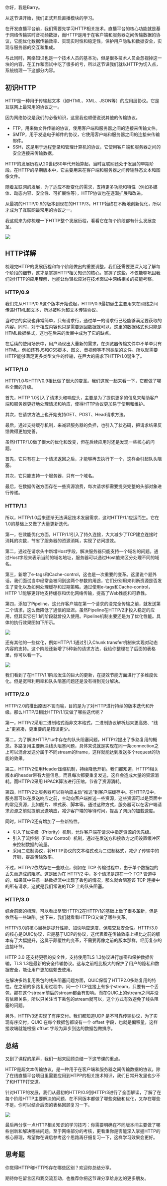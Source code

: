 你好，我是Barry。

从这节课开始，我们正式开启直播模块的学习。

在开发直播平台前，我们需要先学习HTTP相关技术。直播平台的核心功能就是基于网络传输实时音视频数据，而HTTP是用于在客户端和服务器之间传输数据的协议，它能优化数据传输效率、实现实时性和稳定性，保护用户隐私和数据安全，实现与服务器的交互和集成。

与此同时，网络知识也是一个技术人员的基本功，但是很多技术人员会忽视掉这一块的内容，在工作和面试中吃了很多的亏，所以这节课我们就以HTTP为切入点，系统梳理一下这部分内容。

## 初识HTTP

HTTP是一种用于传输超文本（如HTML、XML、JSON等）的应用层协议。它是互联网上最常用的协议之一。

因为网络协议是我们的必备知识，这里我也顺便说说其他的传输协议。

- FTP，用来做文件传输的协议，使用客户端和服务器之间的连接来传输文件。
- SMTP，用于发送电子邮件的协议，它使用客户端和服务器之间的连接来传输邮件。
- SSH，这是用于远程登录和管理计算机的协议，它使用客户端和服务器之间的安全连接来传输数据。

HTTP的发展历程从20世纪80年代开始算起，当时互联网还处于发展的早期阶段。在HTTP的早期版本中，它主要用来在客户端和服务器之间传输静态文本和图像文件。

随着互联网的发展，为了适应不断变化的需求，支持更多功能和特性（例如多媒体、动态内容、安全性、可扩展性等），HTTP协议也在逐渐扩展和改进。

从最初的HTTP/0.9的版本到现在的HTTP/3，HTTP始终在不断地创新优化，所以才成为了互联网最常用的协议之一。

我这就来为你梳理一下HTTP整个发展历程，看看它在每个阶段都有什么发展变革。

![](https://static001.geekbang.org/resource/image/a2/23/a29c0af9e3379090e793119a1772f223.jpg?wh=3430x1616)

## HTTP详解

梳理完HTTP的发展历程和每个阶段做出的重要调整，我们还需要更深入地了解每个阶段的细节，这才是掌握HTTP相关知识的核心。掌握了这些，不仅能够巩固我们对HTTP的应用理解，也能让你轻松应对在技术面试中网络相关的技能考察。

### HTTP/0.9

我们先从HTTP/0.9这个版本开始说起，HTTP/0.9最初诞生主要用来在网络之间传递HTML超文本，所以被称为超文本传输协议。

当时它的实现也非常简单，只有请求行，通过单一的请求行已经能够满足要获取的内容。同时，对于相应内容也只是需要返回数据就可以，这里的数据格式也只能是HTML数据格式，这也在后来的发展中成为了它的缺点。

在后续的使用场景中，用户涌现出大量新的需求，在浏览器传输文件中不单单只有HTML。例如还有JS和CSS脚本、图文、音视频等不同类型的文件。所以就需要HTTP能够满足更多类型文件的传输，在巨大的需求下HTTP/1.0诞生了。

### HTTP/1.0

HTTP/1.0与HTTP/0.9相比做了很大的变革。我们这就一起来看一下，它都做了哪些全面的升级。

首先，HTTP 1.0引入了请求头和响应头，主要是为了提供更多的信息来帮助客户端和服务器更好地处理请求和响应，使得HTTP协议更加易于使用和维护。

其次，在请求方法上也开始支持GET、POST、Head请求方法。

最后，通过支持缓存机制，来减轻服务器的负担，也引入了状态码，把请求结果反馈做得更加完善。

虽然HTTP/1.0做了很大的优化和改变，但在后续应用时还是发现一些核心的问题。

首先，它只有在上一个请求返回之后，才能够再去执行下一个，这样会引起队头阻塞。

其次，它只能支持一个服务器，只有一个域名。

最后，在数据传送方面存在一些资源浪费，每次请求都需要提交完整的头部对象进行传递。

### HTTP/1.1

所以，HTTP/1.0后来逐渐无法满足技术发展需求，这时HTTP/1.1应运而生。它在1.0的基础上又做了大量更新迭代。

第一，在效能优化方面，HTTP/1.1引入了持久连接，大大减少了TCP建立连接时消耗的次数，节省了服务器的资源消耗，实现了访问提效。

第二，通过在请求头中新增Host字段，解决服务器只能支持一个域名的问题。通过Host字段来表示当前的域名地址，服务器可以通过Host值来区分处理不同的域名。

第三，新增了e-tags和Cache-control，这也是一次重要的变革。这里说个题外话，我们面试当中经常会被问到这两个参数的用途，它们分别用来判断资源是否发生了变化以及如何处理缓存和过期策略。通过使用e-tags和Cache-control，HTTP 1.1能够更好地支持缓存和优化网络传输，提高了Web性能和可靠性。

第四，添加了Pipeline。这允许客户端在第一个请求的没完全传输之前，就发送第二个请求，这么做降低了通信的延迟。虽然Pipeline在HTTP/2才投入稳定的应用，但其实它在1.1的阶段就曾投入使用。Pipeline机制主要还是为了优化性能。具体的执行效果图如下所示。

![](https://static001.geekbang.org/resource/image/5a/8a/5a5a8399fca05fbb0ba0c25f1d34fa8a.jpg?wh=1168x389)

还有其他的一些优化，例如HTTP/1.1通过引入Chunk transfer机制来实现对动态内容的支持。这个阶段还新增了5种新的请求方法，我给你整理在了后面的表格里，你可以看一下。

![](https://static001.geekbang.org/resource/image/91/ac/91e8f87ec3322432da5c7879b0c3d8ac.jpg?wh=3086x1488)

我们看到了在HTTP/1.1阶段发生的巨大的更新，在提效节能方面进行了多维度优化。但是宽带利用率和队头阻塞问题还是没有得到充分解决。

### HTTP/2.0

HTTP/2.0的推出原因不言而喻，目的是为了对HTTP进行持续的版本迭代和升级。那么HTTP/2相比HTTP/1.1又做了哪些迭代呢？

第一，HTTP/2采用二进制格式而非文本格式，二进制协议解析起来更高效、“线上”更紧凑，更重要的是错误更少。

第二，为了解决HTTP/1.x中存在的队头阻塞问题，HTTP/2提出了多路复用的概念。多路复用主要解决线头阻塞问题，具体来说就是实现在同一条connection之上可以混合发送分属于不同stream的frame，这样就能达到发送多个request的功能的效果。

第三，HTTP/2使用Header压缩机制，持续降低开销。我们都知道，HTTP1相关版本的header带有大量信息，而且每次都要重复发送，这样会造成大量的资源消耗。而HTTP/2采用 HPACK算法进行压缩，节省了资源消耗。

第四，HTTP/2让服务器可以将响应主动“推送”到客户端缓存中。在HTTP/2中，服务器可以在发送响应之前，主动向客户端推送一些资源，这些资源可以是页面中的常见资源，比如图片、样式表、脚本等。通过这种方式，服务器可以在客户端请求资源之前就提前发送响应，减少客户端的等待时间，提高了网页的加载速度。

同时，HTTP/2还有增加了一些新特性。

- 引入了优先级（Priority）机制，允许客户端在请求中指定资源的优先级。
- 引入了流控制（Flow Control）机制，通过在发送方和接收方之间设置缓冲区来控制数据的流量。
- 采用二进制协议，将HTTP协议的文本格式改为二进制格式，减少了传输中的开销，提高传输效率。

不过，HTTP/2依然存在一些缺点，例如在 TCP 传输过程中，由于单个数据包的丢失而造成的阻塞。这是因为在 HTTP/2 中，多个请求是跑在一个 TCP 管道中的，如果其中任意一路数据流中出现了丢包的情况，那么就会阻塞该 TCP 连接中的所有请求，这就是我们常说的TCP 上的队头阻塞。

### HTTP/3.0

综合前面的梳理，可以看出尽管HTTP/2在HTTP/1的基础上做了很多革新，但是依然有一些缺陷。接下来，我们就看看HTTP/3又做了哪些变革。

HTTP/3.0的核心目标是提升性能、加快响应速度、保障交互安全性。HTTP/3.0的核心是QUIC协议，它是基于UDP的协议，这代表着在传输效率上相比之前的版本有了大幅提升，这属于颠覆性的变革，不需要再像之前的版本那样，经历复杂的连接环节。

HTTP 3.0 还支持更强的安全性，支持使用TLS 1.3协议进行加密和保护数据传输，TLS 1.3是最新的安全传输协议。这与之前相比极大的保护了用户的隐私和数据安全，能让用户更加信赖去使用。

在解决多路复用丢包的线头阻塞问题方面，QUIC保留了HTTP2.0多路复用的特性。在之前的多路复用过程中，同一个TCP连接上有多个stream，只要有一个丢包，那在这个stream前后的stream都会有影响。而在QUIC上的stream之间并没有依赖关系，所以只关注当下丢包的stream就可以，这个方式有效避免了线头阻塞的问题。

另外，HTTP/3还实现了有序交付。我们都知道UDP 是不可靠传输协议，为了实现有序交付，QUIC 在每个数据包都设有一个 offset 字段，也就是偏移量，这样接收端就能根据 offset 字段为异步到达的数据包做排序。

## 总结

又到了课程的尾声，我们一起来回顾总结一下这节课的重点。

HTTP是超文本传输协议，是一种用于在客户端和服务器之间传输数据的协议。除了在线直播平台项目里需要应用到HTPP的相关技术知识，我们日常开发里也少不了和HTTP打交道。

针对HTTP的发展，我们从最初的HTTP/0.9到HTTP/3进行了全面解读，了解了在每个阶段HTTP主要解决的问题，在不同版本都做了哪些突破和优化，又存在哪些不足。你可以结合后面的表格回顾复习一下。

![](https://static001.geekbang.org/resource/image/bc/3d/bcfaf66e799b46a7e336903e30bae13d.jpg?wh=3445x1504)

最后再分享一点HTTP相关知识的学习技巧：你需要明确在不同版本间主要做了哪些创新和解决哪些问题。至于网络部分的考核，更看重你是否能深入掌握HTTP的核心原理，希望你在课后参考这个思路再仔细复习一下，这样学习效果会更好。

## 思考题

你觉得HTTP和HTTPS存在哪些区别？欢迎你总结分享。

期待你在留言区和我交流互动，也推荐你把这节课分享给身边的更多朋友。